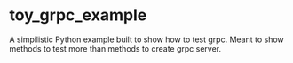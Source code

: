 # toy_grpc_example
A simpilistic Python example built to show how to test grpc. Meant to show methods to test more than methods to create grpc server.
